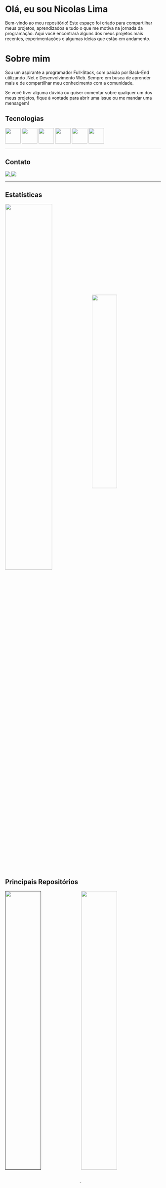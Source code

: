 # Olá, eu sou Nicolas Lima

Bem-vindo ao meu repositório! Este espaço foi criado para compartilhar meus projetos, aprendizados e tudo o que me motiva na jornada da programação. Aqui você encontrará alguns dos meus projetos mais recentes, experimentações e algumas ideias que estão em andamento.

# Sobre mim

Sou um aspirante a programador Full-Stack, com paixão por Back-End utilizando .Net e Desenvolvimento Web. Sempre em busca de aprender mais e de compartilhar meu conhecimento com a comunidade.

Se você tiver alguma dúvida ou quiser comentar sobre qualquer um dos meus projetos, fique à vontade para abrir uma issue ou me mandar uma mensagem!

## Tecnologias  

<div>
  <img height="50" width="50" src="https://cdn.jsdelivr.net/gh/devicons/devicon@latest/icons/html5/html5-original.svg">   
  <img height="50" width="50" src="https://cdn.jsdelivr.net/gh/devicons/devicon@latest/icons/css3/css3-original.svg">
  <img height="50" width="50" src="https://cdn.jsdelivr.net/gh/devicons/devicon@latest/icons/javascript/javascript-original.svg">  
  <img height="50" width="50" src="https://cdn.jsdelivr.net/gh/devicons/devicon@latest/icons/csharp/csharp-original.svg">
  <img height="50" width="50" src="https://cdn.jsdelivr.net/gh/devicons/devicon@latest/icons/php/php-original.svg"/>
  <img height="50" width="50" src="https://cdn.jsdelivr.net/gh/devicons/devicon@latest/icons/mariadb/mariadb-original-wordmark.svg">
  
</div>

---

## Contato

  <a href="https://www.linkedin.com/in/nicolaslima01/">
    <img src="https://img.shields.io/badge/LinkedIn-0077B5?style=for-the-badge&logo=linkedin&logoColor=white">
  </a>
  
  <a href="mailto:nicolasrlima@protonmail.com">
    <img src="https://img.shields.io/badge/ProtonMail-8B89CC?style=for-the-badge&logo=protonmail&logoColor=white">
  </a>

<!--![](https://komarev.com/ghpvc/?username=your-github-NicolasLima01&color=green&label=PROFILE+VIEWS)-->

---

## Estatísticas  

<div>
  <img align="center" width="55%" src="https://github-readme-stats.vercel.app/api?username=NicolasLima01&show_icons=true&theme=merko">
  <img align="center" width="40%" src="https://github-readme-stats.vercel.app/api/top-langs/?username=NicolasLima01&size_weight=0.5&count_weight=0.5&layout=compact&theme=merko">
</div>

## Principais Repositórios
<div>
<a href="">
  <img align="center" width="48%" src="https://github-readme-stats.vercel.app/api/pin/?username=NicolasLima01&repo=HardConstruct&theme=merko" />
</a>
<a>
    <img align="center" width="48%" src="https://github-readme-stats.vercel.app/api/pin/?username=NicolasLima01&repo=GreenIT&theme=merko" />
</a>
</div>
